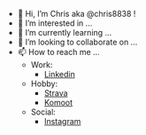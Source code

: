 - 👋 Hi, I’m Chris aka @chris8838 !
- 👀 I’m interested in ...
- 🌱 I’m currently learning ...
- 💞️ I’m looking to collaborate on ...
- 📫 How to reach me ... 
  - Work:
    - [Linkedin](https://www.linkedin.com/in/christopher-hoffmann-a55b88113/?originalSubdomain=de) 
  - Hobby:
    - [Strava](https://www.strava.com/athletes/69586912)
    - [Komoot](https://www.komoot.de/user/1384727924942)
  - Social:
    - [Instagram](https://www.instagram.com/christopher.hoffmann.568/)

<!---
chris8838/chris8838 is a ✨ special ✨ repository because its `README.md` (this file) appears on your GitHub profile.
You can click the Preview link to take a look at your changes.
--->
